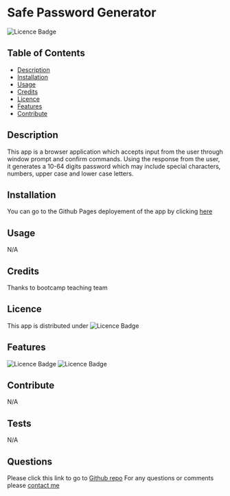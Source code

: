 # Safe Password Generator

![Licence Badge](https://img.shields.io/badge/MIT-Licence-green)

## Table of Contents
* [Description](#Description)
* [Installation](#Installation)
* [Usage](#Usage)
* [Credits](#Credits)
* [Licence](#Licence)
* [Features](#Features)
* [Contribute](#Contribute)

## Description
This app is a browser application which accepts input from the user through window prompt and confirm commands.
Using the response from the user, it generates a 10-64 digits password which may include special characters, numbers, upper case and lower case letters. 

## Installation
You can go to the Github Pages deployement of the app by clicking [here](https://onderguler35.github.io/safePassGen)

## Usage
N/A
## Credits
Thanks to bootcamp teaching team

## Licence
This app is distributed under ![Licence Badge](https://img.shields.io/badge/MIT-Licence-green)

## Features
![Licence Badge](https://img.shields.io/badge/HTML-CSS-orange) ![Licence Badge](https://img.shields.io/badge/Java-Script-Blue)

## Contribute
N/A

## Tests
N/A

## Questions
Please click this link to go to [Github repo](https://github.com/onderguler35/safePassGen)
For any questions or comments please [contact me](mailto:onder5@hotmail.com)